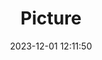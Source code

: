 ---
weight: 1
images:
- /images/edited/131.jpeg
title: Picture
date: 2023-12-01 12:11:50
tags: [luminarneo,work,ilce7m3,dog,animals,person,people,cellphone]
---